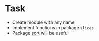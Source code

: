 # Task 

* Create module with any name
* Implement functions in package `slices`
* Package [sort](https://golang.org/pkg/sort/) will be useful 
